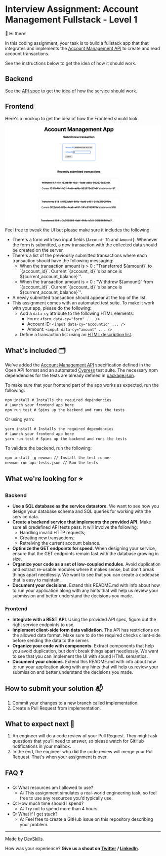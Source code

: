 # Interview Assignment: Account Management Fullstack - Level 1

👋 Hi there!

In this coding assignment, your task is to build a fullstack app that that integrates and implements the [Account Management API](api-specification.yml) to create and read account transactions.

See the instructions below to get the idea of how it should work.

## Backend
See the [API spec](api-specification.yml) to get the idea of how the service should work. 

## Frontend
Here's a mockup to get the idea of how the Frontend should look.

![Mockup](mockup.png)

Feel free to tweak the UI but please make sure it includes the following:

* There's a form with two input fields (`Account ID` and `Amount`). Whenever the form is submitted, a new transaction with the collected data should be created on the server.
* There's a list of the previously submitted transactions where each transaction should have the following messaging:
  * When the transaction amount is > 0 : "Transferred $`{amount}` to `{account_id}`. Current `{account_id}`'s balance is `${current_account_balance}`".
  * When the transaction amount is < 0 : "Withdrew $`{amount}` from `{account_id}`. Current `{account_id}`'s balance is `${current_account_balance}`".
* A newly submitted transaction should appear at the top of the list.
* This assignment comes with an automated test suite. To make it work with your app, please do the following:
  * Add a `data-cy` attribute to the following HTML elements:
    * Form: `<form data-cy="form" ... />`
    * Account ID: `<input data-cy="accountId" ... />`
    * Amount: `<input data-cy="amount" ... />`
  * Define a transaction list using an [HTML description list](https://www.w3schools.com/tags/tag_dl.asp).

## What's included 🗂
We've added the [Account Management API](api-specification.yml) specification defined in the Open API format and an automated [Cypress](https://www.cypress.io/) test suite. The necessary npm dependencies for the tests are already defined in [package.json](package.json).

To make sure that your frontend part of the app works as expected, run the following:
```shell script
npm install # Installs the required dependencies
# Launch your frontend app here
npm run test # Spins up the backend and runs the tests
```
Or using yarn:
```shell script
yarn install # Installs the required dependencies
# Launch your frontend app here
yarn run test # Spins up the backend and runs the tests
```

To validate the backend, run the following:

```shell script
npm install -g newman // Install the test runner
newman run api-tests.json // Run the tests
```

## What we're looking for ⭐️

### Backend
- **Use a SQL database as the service datastore.** We want to see how you design your database schema and SQL queries for working with the service data.
- **Create a backend service that implements the provided API.** Make sure all predefined API tests pass. It will involve the following:
  - Handling invalid HTTP requests;
  - Creating new transactions;
  - Retreiving the current account balance.
- **Optimize the GET endpoints for speed.** When designing your service, ensure that the GET endpoints remain fast with the database growing in size.
- **Organize your code as a set of low-coupled modules**. Avoid duplication and extract re-usable modules where it makes sense, but don't break things apart needlessly. We want to see that you can create a codebase that is easy to maintain.
- **Document your decisions.** Extend this README.md with info about how to run your application along with any hints that will help us review your submission and better understand the decisions you made.

### Frontend
- **Integrate with a REST API**. Using the provided API spec, figure out the right service endpoints to use.
- **Implement client-side form data validation**. The API has restrictions on the allowed data format. Make sure to do the required checks client-side before sending the data to the server.
- **Organize your code with components**. Extract components that help you avoid duplication, but don't break things apart needlessly. We want to see that you can implement the UI with sound HTML semantics.
- **Document your choices**. Extend this README.md with info about how to run your application along with any hints that will help us review your submission and better understand the decisions you made.

## How to submit your solution 📬

1. Commit your changes to a new branch called implementation.
2. Create a Pull Request from implementation.

## What to expect next 👀

1. An engineer will do a code review of your Pull Request. They might ask questions that you'll need to answer, so please watch for GitHub notifications in your mailbox.
2. In the end, the engineer who did the code review will merge your Pull Request. That's when your assignment is over.

## FAQ ❓

- Q: What resources am I allowed to use?
  - A: This assignment simulates a real-world engineering task, so feel free to use any resources you'd typically use.
- Q: How much time should I spend?
  - A: Try not to spend more than 4 hours.
- Q: What if I get stuck?
  - A: Feel free to create a GitHub issue on this repository describing your problem.
  

---

Made by [DevSkills](https://devskills.co). 

How was your experience? **Give us a shout on [Twitter](https://twitter.com/DevSkillsHQ) / [LinkedIn](https://www.linkedin.com/company/devskills)**.
